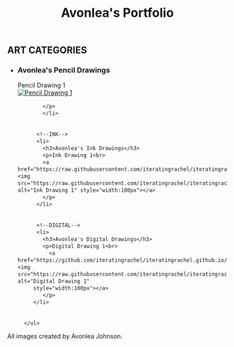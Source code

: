 <!--HERE IS THE DOCTYPE-->
<!DOCTYPE html>
<html lang="en">

  <!--HERE IS THE HEAD-->
  <head>
    <title>Avonlea</title>
  </head>

<!--HERE IS THE BODY-->
<body>

  <!--HERE IS FIRST SEMANTIC ELEMENT-->
  <header>
    <!--HERE IS THE SECOND SEMANTIC ELEMENT-->
    <h1>Avonlea's Portfolio</h1>
  </header>
  <!--HERE IS THE THIRD SEMANTIC ELEMENT-->
  <main>
    <!--HERE IS THE LIST WITH 3 ITEMS-->
    <section>
      <h2>ART CATEGORIES</h2>
        <ul>
          <!--PENCIL-->
          <li>
            <h3>Avonlea's Pencil Drawings</h3>
            <p>Pencil Drawing 1<br>
            <a href="https://raw.githubusercontent.com/iteratingrachel/iteratingrachel.github.io/refs/heads/main/AvPencil1.jpg"> <img src="https://raw.githubusercontent.com/iteratingrachel/iteratingrachel.github.io/blob/main/AvPencil1.jpg" alt="Pencil Drawing 1" style="width:100px"></a>
            
            </p>
            </li>

          
          <!--INK-->
          <li>
            <h3>Avonlea's Ink Drawings</h3>
            <p>Ink Drawing 1<br>
            <a href="https://raw.githubusercontent.com/iteratingrachel/iteratingrachel.github.io/main/AvInk1.jpg"><img src="https://raw.githubusercontent.com/iteratingrachel/iteratingrachel.github.io/main/AvInk1.jpg" alt="Ink Drawing 1" style="width:100px"></a>
            </p>
          </li>

          
          <!--DIGITAL-->
          <li>
            <h3>Avonlea's Digital Drawings</h3>
            <p>Digital Drawing 1<br> 
              <a  href="https://github.com/iteratingrachel/iteratingrachel.github.io/blob/main/AvDigital1.jpg"><img src="https://raw.githubusercontent.com/iteratingrachel/iteratingrachel.github.io/main/AvDigital1.jpg" alt="Digital Drawing 1"
         style="width:100px"></a>
            </p>
         </li>
      
      
      </ul>
  </section>
  </main>

<footer> 
  <p>All images created by Avonlea Johnson.</p>
</footer>
</body>

</html>
